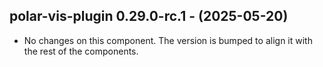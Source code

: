   ## polar-vis-plugin 0.29.0-rc.1 - (2025-05-20)
  
  * No changes on this component. The version is bumped to align it
    with the rest of the components.
